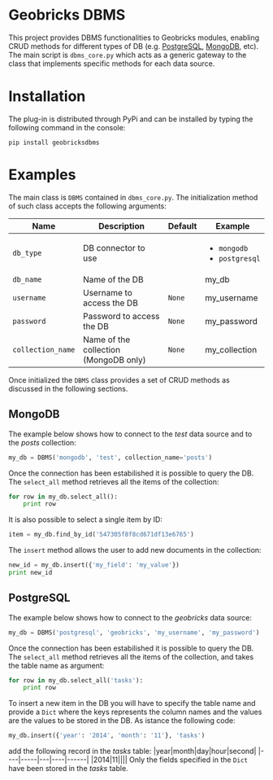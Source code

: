 Geobricks DBMS
==============

This project provides DBMS functionalities to Geobricks modules, enabling CRUD methods for different types of DB (e.g. [PostgreSQL](http://www.postgresql.org/), [MongoDB](http://www.mongodb.org/), etc). The main script is ```dbms_core.py``` which acts as a generic gateway to the class that implements specific methods for each data source.

Installation
============

The plug-in is distributed through PyPi and can be installed by typing the following command in the console:
```
pip install geobricksdbms
```

Examples
========
The main class is ```DBMS``` contained in ```dbms_core.py```. The initialization method of such class accepts the following arguments:

|Name|Description|Default|Example|
|----|-----|-------|-------|
|```db_type```|DB connector to use||<ul><li>```mongodb```</li><li>```postgresql```</li></ul>|
|```db_name```|Name of the DB||my_db|
|```username```|Username to access the DB|```None```|my_username|
|```password```|Password to access the DB|```None```|my_password|
|```collection_name```|Name of the collection (MongoDB only)|```None```|my_collection|

Once initialized the ```DBMS``` class provides a set of CRUD methods as discussed in the following sections.

MongoDB
-------
The example below shows how to connect to the _test_ data source and to the _posts_ collection:
```python
my_db = DBMS('mongodb', 'test', collection_name='posts')
```
Once the connection has been estabilished it is possible to query the DB. The ```select_all``` method retrieves all the items of the collection:
```python
for row in my_db.select_all():
    print row
```
It is also possible to select a single item by ID:
```python
item = my_db.find_by_id('547305f8f8cd671df13e6765')
```
The ```insert``` method allows the user to add new documents in the collection:
```python
new_id = my_db.insert({'my_field': 'my_value'})
print new_id
```

PostgreSQL
----------
The example below shows how to connect to the _geobricks_ data source:
```python
my_db = DBMS('postgresql', 'geobricks', 'my_username', 'my_password')
```
Once the connection has been estabilished it is possible to query the DB. The ```select_all``` method retrieves all the items of the collection, and takes the table name as argument:
```python
for row in my_db.select_all('tasks'):
    print row
```
To insert a new item in the DB you will have to specify the table name and provide a ```Dict``` where the keys represents the column names and the values are the values to be stored in the DB. As istance the following code:
```python
my_db.insert({'year': '2014', 'month': '11'}, 'tasks')
```
add the following record in the _tasks_ table:
|year|month|day|hour|second|
|----|-----|---|----|------|
|2014|11||||
Only the fields specified in the ```Dict``` have been stored in the _tasks_ table.
